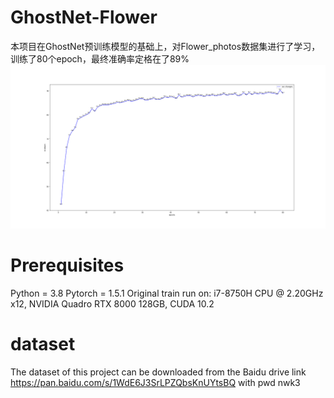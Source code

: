 # GhostNet-Flower
本项目在GhostNet预训练模型的基础上，对Flower_photos数据集进行了学习，训练了80个epoch，最终准确率定格在了89%
![image](https://github.com/ljihong/GhostNet-Flower/blob/main/Figure_1.png)
# Prerequisites
Python = 3.8
Pytorch = 1.5.1
Original train run on: i7-8750H CPU @ 2.20GHz x12, NVIDIA Quadro RTX 8000 128GB, CUDA 10.2
# dataset
The dataset of this project can be downloaded from the Baidu drive link https://pan.baidu.com/s/1WdE6J3SrLPZQbsKnUYtsBQ with pwd nwk3
